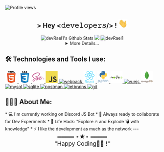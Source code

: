 <!-- Profile Views Counter -->
![Profile views](https://gpvc.arturio.dev/devRael1?v=3)

<!-- Intro  -->
<div align="center">
<h2> > Hey <𝚍𝚎𝚟𝚎𝚕𝚘𝚙𝚎𝚛𝚜/> ! <img src="https://github.com/devRael1/devRael1/blob/master/gifs/Hi.gif" width="30"></h2>
</div>

<!-- Github Stats  -->
<div align="center">
<img width="47%" src="https://github-readme-stats.vercel.app/api?username=devRael1&include_all_commits=true&count_private=true&show_icons=true&line_height=20&title_color=7A7ADB&icon_color=2234AE&text_color=D3D3D3&bg_color=0,000000,130F40" alt="devRael1's Github Stats">
<img width="47%" src="https://github-readme-stats.vercel.app/api/top-langs/?username=devRael1&layout=compact&show_icons=true&line_height=20&title_color=7A7ADB&icon_color=2234AE&text_color=D3D3D3&bg_color=0,000000,130F40" />
<img width="55%" src="https://github-readme-streak-stats.herokuapp.com/?user=devRael1&theme=tokyonight" alt="devRael1" />
<details>
<summary>More Details...</summary>
<img src="https://raw.githubusercontent.com/devRael1/devRael1/main/profile-summary-card-output/tokyonight/0-profile-details.svg" alt="devRael1">
</details>
</div>


<!-- Technologies & Tools  -->
<h2 align="left">🛠️ Technologies and Tools I use:</h2>
<p align="left">
    <a href="https://www.w3.org/html/" target="_blank"> <img src="https://raw.githubusercontent.com/devicons/devicon/master/icons/html5/html5-original-wordmark.svg" alt="html5" width="40" height="40"/> </a>
    <a href="https://www.w3schools.com/css/" target="_blank"> <img src="https://raw.githubusercontent.com/devicons/devicon/master/icons/css3/css3-original-wordmark.svg" alt="css3" width="40" height="40"/> </a>
<a href="https://sass-lang.com" target="_blank"> <img src="https://raw.githubusercontent.com/devicons/devicon/master/icons/sass/sass-original.svg" alt="sass" width="40" height="40"/> </a>
    <a href="https://developer.mozilla.org/en-US/docs/Web/JavaScript" target="_blank"> <img src="https://raw.githubusercontent.com/devicons/devicon/master/icons/javascript/javascript-original.svg" alt="javascript" width="40" height="40"/> </a>
<a href="https://webpack.js.org/" target="_blank"> <img src="https://www.vectorlogo.zone/logos/js_webpack/js_webpack-icon.svg" alt="webpack" width="40" height="40"/> </a>
<a href="https://reactjs.org/" target="_blank"> <img src="https://raw.githubusercontent.com/devicons/devicon/master/icons/react/react-original-wordmark.svg" alt="react" width="40" height="40"/> </a>
<a href="https://www.python.org/" target="_blank"> <img src="https://raw.githubusercontent.com/devicons/devicon/1119b9f84c0290e0f0b38982099a2bd027a48bf1/icons/python/python-original-wordmark.svg" alt="python" width="40" height="40"/> </a>
<a href="https://nodejs.org" target="_blank"> <img src="https://raw.githubusercontent.com/devicons/devicon/master/icons/nodejs/nodejs-original-wordmark.svg" alt="nodejs" width="40" height="40"/> </a>
<a href="https://vuejs.org/" target="_blank"> <img src="https://www.vectorlogo.zone/logos/vuejs/vuejs-ar21.svg" alt="vuejs" width="40" height="40"/> </a>
<a href="https://www.mongodb.com/" target="_blank"> <img src="https://raw.githubusercontent.com/devicons/devicon/master/icons/mongodb/mongodb-original-wordmark.svg" alt="mongodb" width="40" height="40"/> </a>
<a href="https://www.mysql.com/" target="_blank"> <img src="https://www.vectorlogo.zone/logos/mysql/mysql-official.svg" alt="mysql" width="40" height="40"/> </a>
<a href="https://www.sqlite.org/" target="_blank"> <img src="https://www.vectorlogo.zone/logos/sqlite/sqlite-ar21.svg" alt="sqlite" width="40" height="40"/> </a>
<a href="https://www.postman.com/" target="_blank"> <img src="https://www.vectorlogo.zone/logos/getpostman/getpostman-icon.svg" alt="postman" width="40" height="40"/> </a>
<a href="https://www.jetbrains.com/" target="_blank"> <img src="https://www.vectorlogo.zone/logos/jetbrains/jetbrains-icon.svg" alt="jetbrains" width="40" height="40"/> </a>
<a href="https://git-scm.com/" target="_blank"> <img src="https://www.vectorlogo.zone/logos/git-scm/git-scm-icon.svg" alt="git" width="40" height="40"/> </a>
</p>

<!-- About me  -->
<h2 align="left">👨🏻‍💻 About Me:</h2>
* 💻 I'm currently working on Discord JS Bot
* 🚀 Always ready to collaborate for Dev Experiments
* 🎯 Life Hack: "Explore 🔥 and Explode 💣 with knowledge"
* ⚡ I like the development as much as the network
---
<!-- Outro  -->
<div align="center" style="font-size: 19px;">
════ ⋆★⋆ ════ <br>
"Happy Coding👨‍💻 !"
</div>
